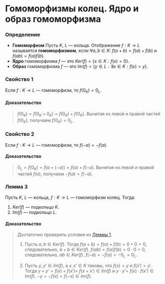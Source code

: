 # Гомоморфизмы колец. Ядро и образ гомоморфизма

### **Определение**

+ **Гомоморфизм**
  Пусть $K$, $L$ — кольца. Отображение $f : K \to L$ называется **гомоморфизмом**,
  если $\forall a, b \in K$:
  $f(a + b) = f(a) + f(b)$ и $f(ab) = f(a)f(b)$.
+ **Ядро** гомоморфизма $f$ — это $Ker(f) = \{ x \in K : f(x) = 0 \}$.
+ **Образ** гомоморфизма $f$ — это $Im(f) = \{ y \in L : \exists x \in K : f(x) = y \}$.

### **Свойство 1**

Если $f : K \to L$ — гомоморфизм, то $f(0_K) = 0_L$.

#### **Доказательство**

> $f(0_K) = f(0_K + 0_K) = f(0_K) + f(0_K)$.
> Вычитая из левой и правой частей $f(0_K)$, получаем $f(0_K) = 0_L$.

### **Свойство 2**

Если $f : K \to L$ — гомоморфизм, то $f(-a) = -f(a)$.

#### **Доказательство**

> $0_L = f(0_K) = f(a + (-a)) = f(a) + f(-a)$.
> Вычитая из левой и правой частей $f(a)$, получаем $-f(a) = f(-a)$.

### **Лемма 3**

Пусть $K$, $L$ — кольца, $f : K \to L$ — гомоморфизм колец. Тогда:

1) $Ker(f)$ — подкольцо $K$.
2) $Im(f)$ — подкольцо $L$.

#### **Доказательство**

> Достаточно проверить условия из [Леммы 1](03.md#лемма-1).
>
> 1. Пусть $a, b \in Ker(f)$.
>    Тогда $f(a + b) = f(a) + f(b) = 0 + 0 = 0$, следовательно, $a + b \in Ker(f)$.
>    $f(ab) = f(a)f(b) = 0 \cdot 0 = 0$, следовательно, $ab \in Ker(f)$.
>    $f(-a) = -f(a) = -0_L = 0_L$.
>
> 2) Пусть $y, y' \in Im(f)$, а $x, x' \in K$ таковы, что $f(x) = y$ и $f(x') = y'$.
>    Тогда $y + y' = f(x) + f(x') =$  $f(x + x') \in Im(f)$ и $y \cdot y' =$  $f(x) \cdot f(x') \in Im(f)$.
>    $-y = -f(x) = f(-x) \in Im(f)$.
